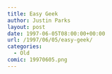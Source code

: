 ```yaml
---
title: Easy Geek
author: Justin Parks
layout: post
date: 1997-06-05T08:00:00+00:00
url: /1997/06/05/easy-geek/
categories:
  - Old
comic: 19970605.png
---
```

